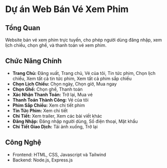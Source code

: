 
# Dự án Web Bán Vé Xem Phim

## Tổng Quan
Website bán vé xem phim trực tuyến, cho phép người dùng đăng nhập, xem lịch chiếu, chọn ghế, và thanh toán vé xem phim.

## Chức Năng Chính
- **Trang Chủ:** Đăng xuất, Trang chủ, Vé của tôi, Tin tức phim, Chọn lịch chiếu, Xem tất cả tin tức phim, Xem tất cả phim sắp chiếu
- **Chọn Lịch Chiếu:** Chọn ngày, Chọn giờ, Mua ngay
- **Chọn Ghế:** Chọn ghế, Thanh toán
- **Xác Nhận Thanh Toán:** Trở lại, Mua vé
- **Thanh Toán Thành Công:** Vé của tôi
- **Phim Sắp Chiếu:** Xem chi tiết phim
- **Tin Tức Phim:** Xem chi tiết
- **Chi Tiết:** Xem trailer, Xem các bài viết khác
- **Đăng Nhập:** Đăng nhập người dùng, Số điện thoại, Mật khẩu
- **Chi Tiết Giao Dịch:** Tải ảnh xuống, Trở lại



## Công Nghệ
- Frontend: HTML, CSS, Javascript và Tailwind
- Backend: Node.js, Express.js


